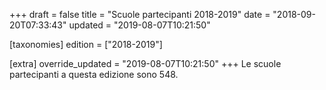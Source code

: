 +++
draft = false
title = "Scuole partecipanti 2018-2019"
date = "2018-09-20T07:33:43"
updated = "2019-08-07T10:21:50"

[taxonomies]
edition = ["2018-2019"]

[extra]
override_updated = "2019-08-07T10:21:50"
+++
Le scuole partecipanti a questa edizione sono 548.
